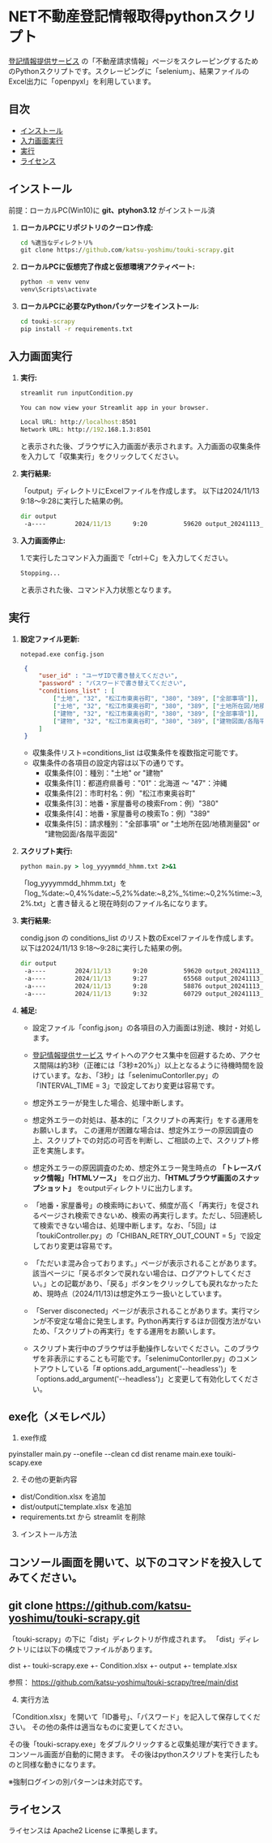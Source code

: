 # NET不動産登記情報取得pythonスクリプト

[登記情報提供サービス](https://www1.touki.or.jp/gateway.html) の「不動産請求情報」ページをスクレーピングするためのPythonスクリプトです。スクレーピングに「selenium」、結果ファイルのExcel出力に「openpyxl」を利用しています。

## 目次

- [インストール](#インストール)
- [入力画面実行](#入力画面実行)
- [実行](#実行)
- [ライセンス](#ライセンス)

## インストール

前提：ローカルPC(Win10)に **git、ptyhon3.12** がインストール済

1. **ローカルPCにリポジトリのクーロン作成:**

   ```cmd
   cd %適当なディレクトリ%
   git clone https://github.com/katsu-yoshimu/touki-scrapy.git
   ```

2. **ローカルPCに仮想完了作成と仮想環境アクティベート:**

   ```cmd
   python -m venv venv
   venv\Scripts\activate
   ```

3. **ローカルPCに必要なPythonパッケージをインストール:**

   ```cmd
   cd touki-scrapy
   pip install -r requirements.txt
   ```

## 入力画面実行

1. **実行:**

   ```cmd
   streamlit run inputCondition.py
   ```

   ```cmd
   You can now view your Streamlit app in your browser.

   Local URL: http://localhost:8501
   Network URL: http://192.168.1.3:8501
   ```

   と表示された後、ブラウザに入力画面が表示されます。入力画面の収集条件を入力して「収集実行」をクリックしてください。

2. **実行結果:**

   「output」ディレクトリにExcelファイルを作成します。
   以下は2024/11/13 9:18～9:28に実行した結果の例。

   ```cmd
   dir output
    -a----        2024/11/13      9:20          59620 output_20241113_091828.xlsx
   ```

3. **入力画面停止:**

   1.で実行したコマンド入力画面で「ctrl＋C」を入力してください。

   ```cmd
   Stopping...
   ```

   と表示された後、コマンド入力状態となります。

## 実行

1. **設定ファイル更新:**

   ```notepad.exe
   notepad.exe config.json
   ```

   ```config.json
    {
        "user_id" : "ユーザIDで書き替えてください",
        "password" : "パスワードで書き替えてください",
        "conditions_list" : [
            ["土地", "32", "松江市東奥谷町", "380", "389", ["全部事項"]],
            ["土地", "32", "松江市東奥谷町", "380", "389", ["土地所在図/地積測量図"]],
            ["建物", "32", "松江市東奥谷町", "380", "389", ["全部事項"]],
            ["建物", "32", "松江市東奥谷町", "380", "389", ["建物図面/各階平面図"]]
        ]
    }
   ```

    - 収集条件リスト=conditions_list は収集条件を複数指定可能です。
    - 収集条件の各項目の設定内容は以下の通りです。
        - 収集条件[0]：種別："土地" or "建物"
        - 収集条件[1]：都道府県番号："01"：北海道 ～ "47"：沖縄
        - 収集条件[2]：市町村名：例）"松江市東奥谷町"
        - 収集条件[3]：地番・家屋番号の検索From：例）"380"
        - 収集条件[4]：地番・家屋番号の検索To：例）"389"
        - 収集条件[5]：請求種別："全部事項" or "土地所在図/地積測量図" or "建物図面/各階平面図"

2. **スクリプト実行:**

   ```cmd
   python main.py > log_yyyymmdd_hhmm.txt 2>&1
   ```

   「log_yyyymmdd_hhmm.txt」を「log_%date:~0,4%%date:~5,2%%date:~8,2%_%time:~0,2%%time:~3,2%.txt」と書き替えると現在時刻のファイル名になります。

3. **実行結果:**

   condig.json の conditions_list のリスト数のExcelファイルを作成します。
以下は2024/11/13 9:18～9:28に実行した結果の例。

   ```cmd
   dir output
    -a----        2024/11/13      9:20          59620 output_20241113_091828.xlsx
    -a----        2024/11/13      9:27          65568 output_20241113_092015.xlsx
    -a----        2024/11/13      9:28          58876 output_20241113_092715.xlsx
    -a----        2024/11/13      9:32          60729 output_20241113_092839.xlsx
   ```

4. **補足:**

   - 設定ファイル「config.json」の各項目の入力画面は別途、検討・対処します。

   - [登記情報提供サービス](https://www1.touki.or.jp/gateway.html) サイトへのアクセス集中を回避するため、アクセス間隔は約3秒（正確には「3秒±20%」）以上となるように待機時間を設けています。なお、「3秒」は「selenimuContorller.py」の「INTERVAL_TIME = 3」で設定しており変更は容易です。

   - 想定外エラーが発生した場合、処理中断します。

   - 想定外エラーの対処は、基本的に「スクリプトの再実行」をする運用をお願いします。
   この運用が困難な場合は、想定外エラーの原因調査の上、スクリプトでの対応の可否を判断し、ご相談の上で、スクリプト修正を実施します。

   - 想定外エラーの原因調査のため、想定外エラー発生時点の **「トレースバック情報」「HTMLソース」** をログ出力、**「HTMLブラウザ画面のスナップショット」** をoutputディレクトリに出力します。

   - 「地番・家屋番号」の検索時において、頻度が高く「再実行」を促されるページされ検索できないめ、検索の再実行します。ただし、5回連続して検索できない場合は、処理中断します。なお、「5回」は「toukiController.py」の「CHIBAN_RETRY_OUT_COUNT = 5」で設定しており変更は容易です。

   - 「ただいま混み合っております。」ページが表示されることがあります。該当ページに「戻るボタンで戻れない場合は、ログアウトしてください。」との記載があり、「戻る」ボタンをクリックしても戻れなかったため、現時点（2024/11/13)は想定外エラー扱いとしています。

   - 「Server disconected」ページが表示されることがあります。実行マシンが不安定な場合に発生します。Python再実行するほか回復方法がないため、「スクリプトの再実行」をする運用をお願いします。

   - スクリプト実行中のブラウザは手動操作しないでください。このブラウザを非表示にすることも可能です。「selenimuContorller.py」のコメントアウトしている「# options.add_argument('--headless')」を「options.add_argument('--headless')」と変更して有効化してください。

## exe化（メモレベル）

1. exe作成

pyinstaller main.py --onefile --clean
cd dist
rename main.exe touiki-scapy.exe

2. その他の更新内容

 - dist/Condition.xlsx を追加
 - dist/outputにtemplate.xlsx を追加
 - requirements.txt から streamlit を削除

3. インストール方法

コンソール画面を開いて、以下のコマンドを投入してみてください。
-----
git clone https://github.com/katsu-yoshimu/touki-scrapy.git
-----
「touki-scrapy」の下に「dist」ディレクトリが作成されます。
「dist」ディレクトリには以下の構成でファイルがあります。

dist
  +- touki-scrapy.exe
  +- Condition.xlsx
  +- output
      +- template.xlsx

参照： https://github.com/katsu-yoshimu/touki-scrapy/tree/main/dist


4. 実行方法

「Condition.xlsx」を開いて「ID番号」、「パスワード」を記入して保存してください。
その他の条件は適当なものに変更してください。

その後「touki-scrapy.exe」をダブルクリックすると収集処理が実行できます。
コンソール画面が自動的に開きます。
その後はpythonスクリプトを実行したものと同様な動きになります。

※強制ログインの別パターンは未対応です。


## ライセンス

ライセンスは Apache2 License に準拠します。
